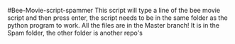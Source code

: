 #Bee-Movie-script-spammer
This script will type a line of the bee movie script and then press enter, the script needs to be in the same folder as
the python program to work. All the files are in the Master branch!
It is in the Spam folder, the other folder is another repo's
